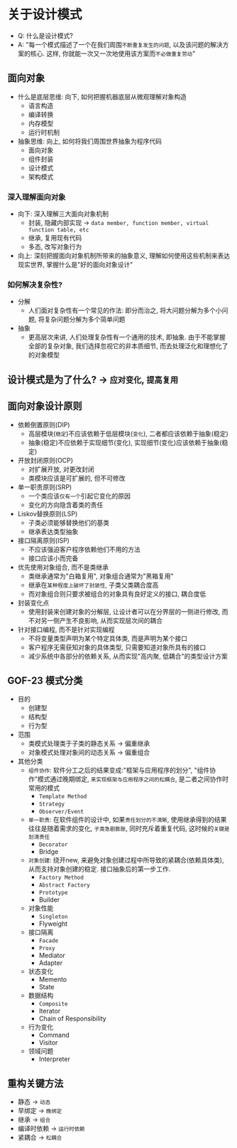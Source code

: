 # 关于设计模式
+ Q: 什么是设计模式?
+ A: "每一个模式描述了一个在我们周围```不断重复发生的问题```, 以及该问题的解决方案的核心. 这样, 你就能一次又一次地使用该方案而```不必做重复劳动```"

## 面向对象

+ 什么是底层思维: 向下, 如何把握机器底层从微观理解对象构造
  + 语言构造
  + 编译转换
  + 内存模型
  + 运行时机制
+ 抽象思维: 向上, 如何将我们周围世界抽象为程序代码
  + 面向对象
  + 组件封装
  + 设计模式
  + 架构模式

### 深入理解面向对象
+ 向下: 深入理解三大面向对象机制
  + 封装, 隐藏内部实现 -> ```data member, function member, virtual function table, etc```
  + 继承, 复用现有代码
  + 多态, 改写对象行为
+ 向上: 深刻把握面向对象机制所带来的抽象意义, 理解如何使用这些机制来表达现实世界, 掌握什么是"好的面向对象设计"

### 如何解决复杂性?
+ 分解
  + 人们面对复杂性有一个常见的作法: 即分而治之, 将大问题分解为多个小问题, 将复杂问题分解为多个简单问题
+ 抽象
  + 更高层次来讲, 人们处理复杂性有一个通用的技术, 即抽象. 由于不能掌握全部的复杂对象, 我们选择忽视它的非本质细节, 而去处理泛化和理想化了的对象模型

## 设计模式是为了什么? -> ```应对变化```, ```提高复用```

## 面向对象设计原则
+ 依赖倒置原则(DIP)
  + 高层模块(```稳定```)不应该依赖于低层模块(```变化```), 二者都应该依赖于抽象(稳定)
  + 抽象(稳定)不应依赖于实现细节(变化), 实现细节(变化)应该依赖于抽象(稳定)
+ 开放封闭原则(OCP)
  + 对扩展开放, 对更改封闭
  + 类模块应该是可扩展的, 但不可修改
+ 单一职责原则(SRP)
  + 一个类应该```仅有一个```引起它变化的原因
  + 变化的方向隐含着类的责任
+ Liskov替换原则(LSP)
  + 子类必须能够替换他们的基类
  + 继承表达类型抽象
+ 接口隔离原则(ISP)
  + 不应该强迫客户程序依赖他们不用的方法
  + 接口应该小而完备
+ 优先使用对象组合, 而不是类继承
  + 类继承通常为"白箱复用", 对象组合通常为"黑箱复用"
  + 继承在```某种程度上破坏了封装性```, 子类父类耦合度高
  + 而对象组合则只要求被组合的对象具有良好定义的接口, 耦合度低
+ 封装变化点
  + 使用封装来创建对象的分解层, 让设计者可以在分界层的一侧进行修改, 而不对另一侧产生不良影响, 从而实现层次间的耦合
+ 针对接口编程, 而不是针对实现编程
  + 不将变量类型声明为某个特定具体类, 而是声明为某个接口
  + 客户程序无需获知对象的具体类型, 只需要知道对象所具有的接口
  + 减少系统中各部分的依赖关系, 从而实现"高内聚, 低耦合"的类型设计方案


## GOF-23 模式分类
+ 目的
  + 创建型
  + 结构型
  + 行为型
+ 范围
  + 类模式处理类于子类的静态关系 -> 偏重继承
  + 对象模式处理对象间的动态关系 -> 偏重组合
+ 其他分类
  + ```组件协作```: 软件分工之后的结果变成:"框架与应用程序的划分", "组件协作"模式通过晚期绑定, ```来实现框架与应用程序之间的松耦合```, 是二者之间协作时常用的模式
    + ```Template Method```
    + ```Strategy```
    + ```Observer/Event```
  + ```单一职责```: 在软件组件的设计中, 如果```责任划分的不清晰```, 使用继承得到的结果往往是随着需求的变化, ```子类急剧膨胀```, 同时充斥着重复代码, 这时候的```关键是划清责任```
    + ```Decorator```
    + Bridge
  + ```对象创建```: 绕开new, 来避免对象创建过程中所导致的紧耦合(依赖具体类), 从而支持对象创建的稳定. 接口抽象后的第一步工作.
    + ```Factory Method```
    + ```Abstract Factory```
    + ```Prototype```
    + Builder
  + 对象性能
    + ```Singleton```
    + Flyweight
  + 接口隔离
    + ```Facade```
    + ```Proxy```
    + Mediator
    + Adapter
  + 状态变化
    + Memento
    + State
  + 数据结构
    + ```Composite```
    + Iterator
    + Chain of Responsibility
  + 行为变化
    + Command
    + Visitor
  + 领域问题
    + Interpreter

## 重构关键方法
+ 静态 -> ```动态```
+ 早绑定 -> ```晚绑定```
+ 继承 -> ```组合```
+ 编译时依赖 -> ```运行时依赖```
+ 紧耦合 -> ```松耦合```